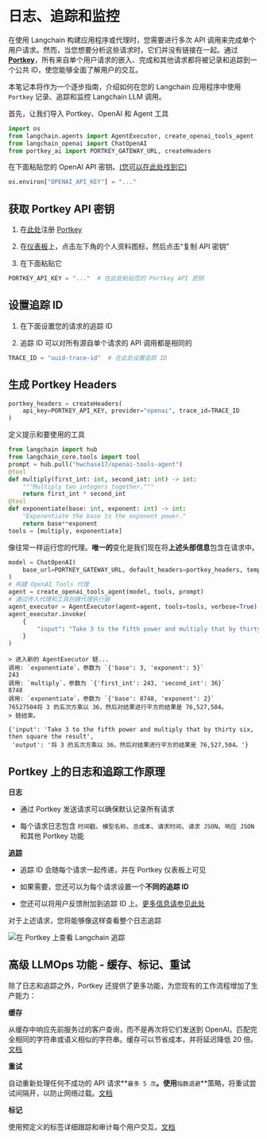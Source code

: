 # 日志、追踪和监控

在使用 Langchain 构建应用程序或代理时，您需要进行多次 API 调用来完成单个用户请求。然而，当您想要分析这些请求时，它们并没有链接在一起。通过 [**Portkey**](/docs/integrations/providers/portkey/)，所有来自单个用户请求的嵌入、完成和其他请求都将被记录和追踪到一个公共 ID，使您能够全面了解用户的交互。

本笔记本将作为一个逐步指南，介绍如何在您的 Langchain 应用程序中使用 `Portkey` 记录、追踪和监控 Langchain LLM 调用。

首先，让我们导入 Portkey、OpenAI 和 Agent 工具

```python
import os
from langchain.agents import AgentExecutor, create_openai_tools_agent
from langchain_openai import ChatOpenAI
from portkey_ai import PORTKEY_GATEWAY_URL, createHeaders
```

在下面粘贴您的 OpenAI API 密钥。[(您可以在此处找到它)](https://platform.openai.com/account/api-keys)

```python
os.environ["OPENAI_API_KEY"] = "..."
```

## 获取 Portkey API 密钥

1. 在[此处](https://app.portkey.ai/signup)注册 [Portkey](https://app.portkey.ai/)

2. 在[仪表板](https://app.portkey.ai/)上，点击左下角的个人资料图标，然后点击“复制 API 密钥”

3. 在下面粘贴它

```python
PORTKEY_API_KEY = "..."  # 在此处粘贴您的 Portkey API 密钥
```

## 设置追踪 ID

1. 在下面设置您的请求的追踪 ID

2. 追踪 ID 可以对所有源自单个请求的 API 调用都是相同的

```python
TRACE_ID = "uuid-trace-id"  # 在此处设置追踪 ID
```

## 生成 Portkey Headers

```python
portkey_headers = createHeaders(
    api_key=PORTKEY_API_KEY, provider="openai", trace_id=TRACE_ID
)
```

定义提示和要使用的工具

```python
from langchain import hub
from langchain_core.tools import tool
prompt = hub.pull("hwchase17/openai-tools-agent")
@tool
def multiply(first_int: int, second_int: int) -> int:
    """Multiply two integers together."""
    return first_int * second_int
@tool
def exponentiate(base: int, exponent: int) -> int:
    "Exponentiate the base to the exponent power."
    return base**exponent
tools = [multiply, exponentiate]
```

像往常一样运行您的代理。**唯一的**变化是我们现在将**上述头部信息**包含在请求中。

```python
model = ChatOpenAI(
    base_url=PORTKEY_GATEWAY_URL, default_headers=portkey_headers, temperature=0
)
# 构建 OpenAI Tools 代理
agent = create_openai_tools_agent(model, tools, prompt)
# 通过传入代理和工具创建代理执行器
agent_executor = AgentExecutor(agent=agent, tools=tools, verbose=True)
agent_executor.invoke(
    {
        "input": "Take 3 to the fifth power and multiply that by thirty six, then square the result"
    }
)
```

```output
> 进入新的 AgentExecutor 链...
调用: `exponentiate`，参数为 `{'base': 3, 'exponent': 5}`
243
调用: `multiply`，参数为 `{'first_int': 243, 'second_int': 36}`
8748
调用: `exponentiate`，参数为 `{'base': 8748, 'exponent': 2}`
76527504将 3 的五次方乘以 36，然后对结果进行平方的结果是 76,527,504。
> 链结束。
```

```output
{'input': 'Take 3 to the fifth power and multiply that by thirty six, then square the result',
 'output': '将 3 的五次方乘以 36，然后对结果进行平方的结果是 76,527,504。'}
```

## Portkey 上的日志和追踪工作原理

**日志**

- 通过 Portkey 发送请求可以确保默认记录所有请求

- 每个请求日志包含 `时间戳`、`模型名称`、`总成本`、`请求时间`、`请求 JSON`、`响应 JSON` 和其他 Portkey 功能

**[追踪](https://portkey.ai/docs/product/observability-modern-monitoring-for-llms/traces)**

- 追踪 ID 会随每个请求一起传递，并在 Portkey 仪表板上可见

- 如果需要，您还可以为每个请求设置一个**不同的追踪 ID**

- 您还可以将用户反馈附加到追踪 ID 上。[更多信息请参见此处](https://portkey.ai/docs/product/observability-modern-monitoring-for-llms/feedback)

对于上述请求，您将能够像这样查看整个日志追踪

![在 Portkey 上查看 Langchain 追踪](https://assets.portkey.ai/docs/agent_tracing.gif)

## 高级 LLMOps 功能 - 缓存、标记、重试

除了日志和追踪之外，Portkey 还提供了更多功能，为您现有的工作流程增加了生产能力：

**缓存**

从缓存中响应先前服务过的客户查询，而不是再次将它们发送到 OpenAI。匹配完全相同的字符串或语义相似的字符串。缓存可以节省成本，并将延迟降低 20 倍。[文档](https://portkey.ai/docs/product/ai-gateway-streamline-llm-integrations/cache-simple-and-semantic)

**重试**

自动重新处理任何不成功的 API 请求**`最多 5 次`**。使用**`指数退避`**策略，将重试尝试间隔开，以防止网络过载。[文档](https://portkey.ai/docs/product/ai-gateway-streamline-llm-integrations)

**标记**

使用预定义的标签详细跟踪和审计每个用户交互。[文档](https://portkey.ai/docs/product/observability-modern-monitoring-for-llms/metadata)